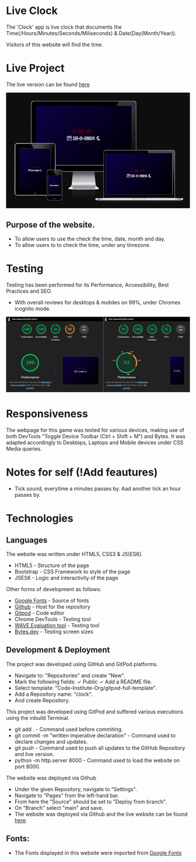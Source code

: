 # Live Clock
The 'Clock' app is live clock that documents the Time(/Hours/Minutes/Seconds/Miliseconds) & Date(Day(Month/Year)).

Visitors of this website will find the time.

# Live Project
The live version can be found [here](https://tiagoma90.github.io/time/)

<img src="assets/screenshots/bytesDevTime.png" alt="Time">

## Purpose of the website.
- To allow users to use the check the time, date, month and day.
- To allow users to to check the time, under any timezone.

# Testing
Testing has been performed for its Performance, Accessibility, Best Practices and SEO.
- With overall reviews for desktops & mobiles on 99%, under Chromes icognito mode.

<img src="assets/screenshots/lighthouse.png" alt="Lighthouse">

# Responsiveness 
The webpage for this game was tested for various devices, making use of both DevTools "Toggle Device Toolbar (Ctrl + Shift + M") and Bytes.
It was adapted accordingly to Desktops, Laptops and Mobile devices under CSS Media queries.

# Notes for self (!Add feautures)
- Tick sound, everytime a minutes passes by. Aad another tick an hour passes by.

# Technologies
## Languages
The website was written under HTML5, CSS3 & JS(ES6).
- HTML5 - Structure of the page
- Bootstrap - CSS Framework to style of the page
- JSES6 - Logic and interactivity of the page

Other forms of development as follows:
- [Google Fonts](https://fonts.google.com/) - Source of fonts
- [Github](https://github.com/) - Host for the repository
- [Gitpod](https://gitpod.io) - Code editor
- Chrome DevTools - Testing tool
- [WAVE Evaluation tool](https://wave.webaim.org/) - Testing tool
- [Bytes.dev](https://ui.dev/amiresponsive?url=https://tiagoma90.github.io/rock-paper-scissors/) - Testing screen sizes

## Development & Deployment
The project was developed using GitHub and GitPod platforms.

- Navigate to: "Repositories" and create "New".
- Mark the following fields: ✓ Public ✓ Add a README file.
- Select template: "Code-Institute-Org/gitpod-full-template".
- Add a Repository name: "clock".
- And create Repository.

This project was developed using GitPod and suffered various executions using the inbuild Terminal.
- git add . - Command used before commiting.
- git commit -m "written imperative declaration" - Command used to declare changes and updates.
- git push - Command used to push all updates to the GitHub Repository and live version.
- python -m http.server 8000 - Command used to load the website on port 8000.

The website was deployed via Github
- Under the given Repository, navigate to "Settings".
- Navigate to "Pages" from the left-hand bar.
- From here the "Source" should be set to "Deploy from branch".
- On "Branch" select "main" and save.
- The website was deployed via Github and the live website can be found [here](https://tiagoma90.github.io/time/).

## Fonts:
- The Fonts displayed in this website were imported from [Google Fonts](https://fonts.google.com/specimen/Tourney?query=tourney)
